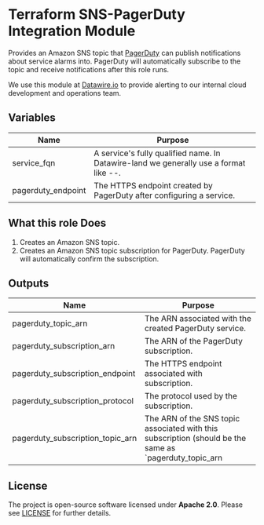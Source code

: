 # Terraform SNS-PagerDuty Integration Module

Provides an Amazon SNS topic that [PagerDuty](https://www.pagerduty.com) can publish notifications about service alarms into. PagerDuty will automatically subscribe to the topic and receive notifications after this role runs.

We use this module at [Datawire.io](https://datawire.io/) to provide alerting to our internal cloud development and operations team.

## Variables

|    Name            | Purpose                                                                                                               |
|--------------------|-----------------------------------------------------------------------------------------------------------------------|
| service_fqn        | A service's fully qualified name. In Datawire-land we generally use a format like <Environment>-<Label>-<Service-Id>. |
| pagerduty_endpoint | The HTTPS endpoint created by PagerDuty after configuring a service.                                                  |

## What this role Does

1. Creates an Amazon SNS topic.
2. Creates an Amazon SNS topic subscription for PagerDuty. PagerDuty will automatically confirm the subscription.

## Outputs

|    Name                          | Purpose                                                               |
|----------------------------------|-----------------------------------------------------------------------|
| pagerduty_topic_arn              | The ARN associated with the created PagerDuty service.                |                                             
| pagerduty_subscription_arn       | The ARN of the PagerDuty subscription.                                |
| pagerduty_subscription_endpoint  | The HTTPS endpoint associated with subscription.                      |
| pagerduty_subscription_protocol  | The protocol used by the subscription.                                |
| pagerduty_subscription_topic_arn | The ARN of the SNS topic associated with this subscription (should be the same as `pagerduty_topic_arn |

## License

The project is open-source software licensed under **Apache 2.0**. Please see [LICENSE](LICENSE) for further details.